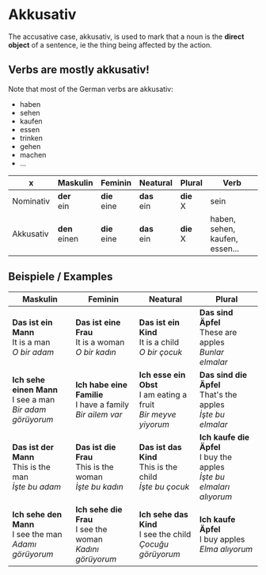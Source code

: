 # Akkusativ

The accusative case, akkusativ, is used to mark that a noun is the **direct object** of a sentence, ie the thing being affected by the action.


## Verbs are mostly akkusativ!
Note that most of the German verbs are akkusativ:
 - haben
 - sehen
 - kaufen
 - essen
 - trinken
 - gehen
 - machen
 - ...

 x | Maskulin | Feminin | Neatural | Plural | Verb
--- | --- | --- | --- | --- | ---
Nominativ | **der**<br>ein | **die**<br>eine | **das**<br>ein | **die**<br>X | sein
Akkusativ | **den**<br>einen | **die**<br>eine | **das**<br>ein | **die**<br>X | haben, sehen, kaufen, essen...

## Beispiele / Examples 

Maskulin | Feminin | Neatural | Plural
--- | --- | --- | ---
**Das ist ein Mann**<br>It is a man<br>_O bir adam_ | **Das ist eine Frau**<br>It is a woman<br>_O bir kadın_ | **Das ist ein Kind**<br>It is a child<br>_O bir çocuk_| **Das sind Äpfel**<br>These are apples<br>_Bunlar elmalar_ 
**Ich sehe einen Mann**<br>I see a man<br>_Bir adam görüyorum_ | **Ich habe eine Familie**<br>I have a family<br>_Bir ailem var_ | **Ich esse ein Obst**<br>I am eating a fruit<br>_Bir meyve yiyorum_ | **Das sind die Äpfel**<br>That's the apples<br>_İşte bu elmalar_
**Das ist der Mann**<br>This is the man<br>_İşte bu adam_ | **Das ist die Frau**<br>This is the woman<br>_İşte bu kadın_ | **Das ist das Kind**<br>This is the child<br>_İşte bu çocuk_ | **Ich kaufe die Äpfel**<br>I buy the apples<br>_İşte bu elmaları alıyorum_
**Ich sehe den Mann**<br>I see the man<br>_Adamı görüyorum_ | **Ich sehe die Frau**<br>I see the woman<br>_Kadını görüyorum_ | **Ich sehe das Kind**<br>I see the child<br>_Çocuğu görüyorum_ | **Ich kaufe Äpfel**<br>I buy apples<br>_Elma alıyorum_